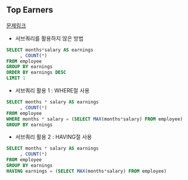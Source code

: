 ## Top Earners
[문제링크](https://www.hackerrank.com/challenges/earnings-of-employees/problem?h_r=internal-search)   
- 서브쿼리를 활용하지 않은 방법
```sql
SELECT months*salary AS earnings
     , COUNT(*)
FROM employee
GROUP BY earnings
ORDER BY earnings DESC
LIMIT 1
```
- 서브쿼리 활용 1 : WHERE절 사용
```sql
SELECT months * salary AS earnings
     , COUNT(*)
FROM employee
WHERE months * salary = (SELECT MAX(months*salary) FROM employee)
GROUP BY earnings
```

- 서브쿼리 활용 2 : HAVING절 사용
```SQL
SELECT months * salary AS earnings
     , COUNT(*)
FROM employee
GROUP BY earnings
HAVING earnings = (SELECT MAX(months*salary) FROM employee)
```

